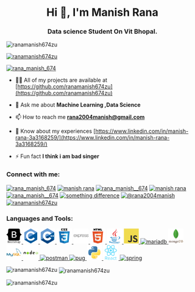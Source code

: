 <h1 align="center">Hi 👋, I'm Manish Rana</h1>
<h3 align="center">Data science Student On Vit Bhopal.</h3>

<p align="left"> <img src="https://komarev.com/ghpvc/?username=ranamanish674zu&label=Profile%20views&color=0e75b6&style=flat" alt="ranamanish674zu" /> </p>

<p align="left"> <a href="https://github.com/ryo-ma/github-profile-trophy"><img src="https://github-profile-trophy.vercel.app/?username=ranamanish674zu" alt="ranamanish674zu" /></a> </p>

<p align="left"> <a href="https://twitter.com/rana_manish_674" target="blank"><img src="https://img.shields.io/twitter/follow/rana_manish_674?logo=twitter&style=for-the-badge" alt="rana_manish_674" /></a> </p>

- 👨‍💻 All of my projects are available at [https://github.com/ranamanish674zu](https://github.com/ranamanish674zu)

- 💬 Ask me about **Machine Learning ,Data Science**

- 📫 How to reach me **rana2004manish@gmail.com**

- 📄 Know about my experiences [https://www.linkedin.com/in/manish-rana-3a3168259/](https://www.linkedin.com/in/manish-rana-3a3168259/)

- ⚡ Fun fact **I think i am bad singer**

<h3 align="left">Connect with me:</h3>
<p align="left">
<a href="https://twitter.com/rana_manish_674" target="blank"><img align="center" src="https://raw.githubusercontent.com/rahuldkjain/github-profile-readme-generator/master/src/images/icons/Social/twitter.svg" alt="rana_manish_674" height="30" width="40" /></a>
<a href="https://linkedin.com/in/manish rana" target="blank"><img align="center" src="https://raw.githubusercontent.com/rahuldkjain/github-profile-readme-generator/master/src/images/icons/Social/linked-in-alt.svg" alt="manish rana" height="30" width="40" /></a>
<a href="https://kaggle.com/rana_manish__674" target="blank"><img align="center" src="https://raw.githubusercontent.com/rahuldkjain/github-profile-readme-generator/master/src/images/icons/Social/kaggle.svg" alt="rana_manish__674" height="30" width="40" /></a>
<a href="https://fb.com/manish rana" target="blank"><img align="center" src="https://raw.githubusercontent.com/rahuldkjain/github-profile-readme-generator/master/src/images/icons/Social/facebook.svg" alt="manish rana" height="30" width="40" /></a>
<a href="https://instagram.com/rana_manish__674" target="blank"><img align="center" src="https://raw.githubusercontent.com/rahuldkjain/github-profile-readme-generator/master/src/images/icons/Social/instagram.svg" alt="rana_manish__674" height="30" width="40" /></a>
<a href="https://www.youtube.com/c/something difference" target="blank"><img align="center" src="https://raw.githubusercontent.com/rahuldkjain/github-profile-readme-generator/master/src/images/icons/Social/youtube.svg" alt="something difference" height="30" width="40" /></a>
<a href="https://www.hackerrank.com/@rana2004manish" target="blank"><img align="center" src="https://raw.githubusercontent.com/rahuldkjain/github-profile-readme-generator/master/src/images/icons/Social/hackerrank.svg" alt="@rana2004manish" height="30" width="40" /></a>
<a href="https://www.leetcode.com/ranamanish674zu" target="blank"><img align="center" src="https://raw.githubusercontent.com/rahuldkjain/github-profile-readme-generator/master/src/images/icons/Social/leet-code.svg" alt="ranamanish674zu" height="30" width="40" /></a>
</p>

<h3 align="left">Languages and Tools:</h3>
<p align="left"> <a href="https://getbootstrap.com" target="_blank" rel="noreferrer"> <img src="https://raw.githubusercontent.com/devicons/devicon/master/icons/bootstrap/bootstrap-plain-wordmark.svg" alt="bootstrap" width="40" height="40"/> </a> <a href="https://www.cprogramming.com/" target="_blank" rel="noreferrer"> <img src="https://raw.githubusercontent.com/devicons/devicon/master/icons/c/c-original.svg" alt="c" width="40" height="40"/> </a> <a href="https://www.w3schools.com/cpp/" target="_blank" rel="noreferrer"> <img src="https://raw.githubusercontent.com/devicons/devicon/master/icons/cplusplus/cplusplus-original.svg" alt="cplusplus" width="40" height="40"/> </a> <a href="https://www.w3schools.com/css/" target="_blank" rel="noreferrer"> <img src="https://raw.githubusercontent.com/devicons/devicon/master/icons/css3/css3-original-wordmark.svg" alt="css3" width="40" height="40"/> </a> <a href="https://expressjs.com" target="_blank" rel="noreferrer"> <img src="https://raw.githubusercontent.com/devicons/devicon/master/icons/express/express-original-wordmark.svg" alt="express" width="40" height="40"/> </a> <a href="https://www.w3.org/html/" target="_blank" rel="noreferrer"> <img src="https://raw.githubusercontent.com/devicons/devicon/master/icons/html5/html5-original-wordmark.svg" alt="html5" width="40" height="40"/> </a> <a href="https://www.java.com" target="_blank" rel="noreferrer"> <img src="https://raw.githubusercontent.com/devicons/devicon/master/icons/java/java-original.svg" alt="java" width="40" height="40"/> </a> <a href="https://developer.mozilla.org/en-US/docs/Web/JavaScript" target="_blank" rel="noreferrer"> <img src="https://raw.githubusercontent.com/devicons/devicon/master/icons/javascript/javascript-original.svg" alt="javascript" width="40" height="40"/> </a> <a href="https://mariadb.org/" target="_blank" rel="noreferrer"> <img src="https://www.vectorlogo.zone/logos/mariadb/mariadb-icon.svg" alt="mariadb" width="40" height="40"/> </a> <a href="https://www.mongodb.com/" target="_blank" rel="noreferrer"> <img src="https://raw.githubusercontent.com/devicons/devicon/master/icons/mongodb/mongodb-original-wordmark.svg" alt="mongodb" width="40" height="40"/> </a> <a href="https://www.mysql.com/" target="_blank" rel="noreferrer"> <img src="https://raw.githubusercontent.com/devicons/devicon/master/icons/mysql/mysql-original-wordmark.svg" alt="mysql" width="40" height="40"/> </a> <a href="https://nodejs.org" target="_blank" rel="noreferrer"> <img src="https://raw.githubusercontent.com/devicons/devicon/master/icons/nodejs/nodejs-original-wordmark.svg" alt="nodejs" width="40" height="40"/> </a> <a href="https://postman.com" target="_blank" rel="noreferrer"> <img src="https://www.vectorlogo.zone/logos/getpostman/getpostman-icon.svg" alt="postman" width="40" height="40"/> </a> <a href="https://pugjs.org" target="_blank" rel="noreferrer"> <img src="https://cdn.worldvectorlogo.com/logos/pug.svg" alt="pug" width="40" height="40"/> </a> <a href="https://www.python.org" target="_blank" rel="noreferrer"> <img src="https://raw.githubusercontent.com/devicons/devicon/master/icons/python/python-original.svg" alt="python" width="40" height="40"/> </a> <a href="https://reactjs.org/" target="_blank" rel="noreferrer"> <img src="https://raw.githubusercontent.com/devicons/devicon/master/icons/react/react-original-wordmark.svg" alt="react" width="40" height="40"/> </a> <a href="https://spring.io/" target="_blank" rel="noreferrer"> <img src="https://www.vectorlogo.zone/logos/springio/springio-icon.svg" alt="spring" width="40" height="40"/> </a> </p>

<p><img align="left" src="https://github-readme-stats.vercel.app/api/top-langs?username=ranamanish674zu&show_icons=true&locale=en&layout=compact" alt="ranamanish674zu" /></p>

<p>&nbsp;<img align="center" src="https://github-readme-stats.vercel.app/api?username=ranamanish674zu&show_icons=true&locale=en" alt="ranamanish674zu" /></p>

<p><img align="center" src="https://github-readme-streak-stats.herokuapp.com/?user=ranamanish674zu&" alt="ranamanish674zu" /></p>
